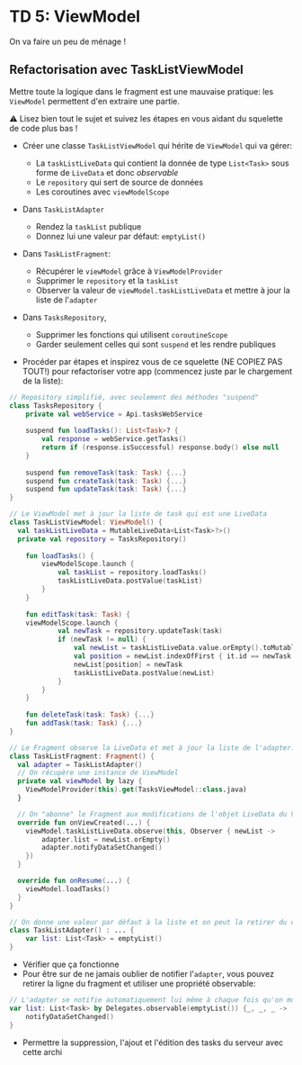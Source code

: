 # TD 5: ViewModel

On va faire un peu de ménage !

## Refactorisation avec TaskListViewModel

Mettre toute la logique dans le fragment est une mauvaise pratique: les `ViewModel` permettent d'en extraire une partie.

⚠️ Lisez bien tout le sujet et suivez les étapes en vous aidant du squelette de code plus bas !

- Créer une classe `TaskListViewModel` qui hérite de `ViewModel` qui va gérer:  
    - La `taskListLiveData` qui contient la donnée de type `List<Task>` sous forme de `LiveData` et donc *observable*
    - Le `repository` qui sert de source de données
    - Les coroutines avec `viewModelScope`

- Dans `TaskListAdapter`
    - Rendez la `taskList` publique
    - Donnez lui une valeur par défaut: `emptyList()`

- Dans `TaskListFragment`:
    - Récupérer le `viewModel` grâce à `ViewModelProvider`
    - Supprimer le `repository` et la `taskList`
    - Observer la valeur de `viewModel.taskListLiveData` et mettre à jour la liste de l'`adapter`

- Dans `TasksRepository`, 
    - Supprimer les fonctions qui utilisent `coroutineScope`
    - Garder seulement celles qui sont `suspend` et les rendre publiques

- Procéder par étapes et inspirez vous de ce squelette (NE COPIEZ PAS TOUT!) pour refactoriser votre app (commencez juste par le chargement de la liste):

```kotlin
// Repository simplifié, avec seulement des méthodes "suspend"
class TasksRepository {
    private val webService = Api.tasksWebService
    
    suspend fun loadTasks(): List<Task>? {
        val response = webService.getTasks()
        return if (response.isSuccessful) response.body() else null
    }
    
    suspend fun removeTask(task: Task) {...}
    suspend fun createTask(task: Task) {...}
    suspend fun updateTask(task: Task) {...}
}

// Le ViewModel met à jour la liste de task qui est une LiveData 
class TaskListViewModel: ViewModel() {
  val taskListLiveData = MutableLiveData<List<Task>?>()
  private val repository = TasksRepository()
  
    fun loadTasks() { 
        viewModelScope.launch { 
            val taskList = repository.loadTasks()
            taskListLiveData.postValue(taskList)
        }
    }
    
    fun editTask(task: Task) {
    viewModelScope.launch { 
            val newTask = repository.updateTask(task)
            if (newTask != null) {
                val newList = taskListLiveData.value.orEmpty().toMutableList()
                val position = newList.indexOfFirst { it.id == newTask.id }
                newList[position] = newTask
                taskListLiveData.postValue(newList)
            }
        }
    } 
    
    fun deleteTask(task: Task) {...} 
    fun addTask(task: Task) {...} 
}

// Le Fragment observe la LiveData et met à jour la liste de l'adapter:
class TaskListFragment: Fragment() {
  val adapter = TaskListAdapter()
  // On récupère une instance de ViewModel
  private val viewModel by lazy {
    ViewModelProvider(this).get(TasksViewModel::class.java)
  }

  // On "abonne" le Fragment aux modifications de l'objet LiveData du ViewModel
  override fun onViewCreated(...) {
    viewModel.taskListLiveData.observe(this, Observer { newList -> 
        adapter.list = newList.orEmpty()
        adapter.notifyDataSetChanged()
    })
  }

  override fun onResume(...) {
    viewModel.loadTasks()
  }
}

// On donne une valeur par défaut à la liste et on peut la retirer du constructeur:
class TaskListAdapter() : ... {
    var list: List<Task> = emptyList()
}

```

- Vérifier que ça fonctionne
- Pour être sur de ne jamais oublier de notifier l'`adapter`, vous pouvez retirer la ligne du fragment et utiliser une propriété observable:

```kotlin
// L'adapter se notifie automatiquement lui même à chaque fois qu'on modifie sa liste:
var list: List<Task> by Delegates.observable(emptyList()) {_, _, _ ->
    notifyDataSetChanged()
}
```
- Permettre la suppression, l'ajout et l'édition des tasks du serveur avec cette archi
